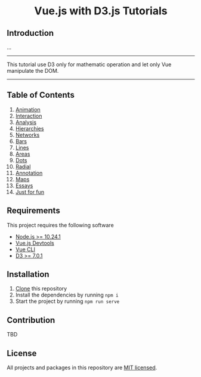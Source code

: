 

<h1 align="center">Vue.js with D3.js Tutorials</h1>

## Introduction

... 

---
This tutorial use D3 only for mathematic operation and let only Vue manipulate the DOM.

---

## Table of Contents

1. [Animation](./src/components/Animation/)
2. [Interaction](./src/components/Interaction/)
3. [Analysis](./src/components/Analysis/)
4. [Hierarchies](./src/components/Hierarchies/)
5. [Networks](./src/components/Networks/)
6. [Bars](./src/components/Bars/)
7. [Lines](./src/components/Lines/)
8. [Areas](./src/components/Areas/)
9. [Dots](./src/components/Dots/)
10. [Radial](./src/components/Radial/)
11. [Annotation](./src/components/Annotation/)
12. [Maps](./src/components/Maps/)
13. [Essays](./src/components/Essays/)
14. [Just for fun](./src/components/JustForFun/)

## Requirements
This project requires the following software

- [Node.js >= 10.24.1](https://nodejs.org/en/)
- [Vue.js Devtools](https://chrome.google.com/webstore/detail/vuejs-devtools/nhdogjmejiglipccpnnnanhbledajbpd/related?hl=ko)
- [Vue CLI](https://cli.vuejs.org/guide/installation.html)
- [D3 >= 7.0.1](https://www.npmjs.com/package/d3)

## Installation

1. [Clone](https://github.com/Seungwoo321/vue-d3-tutorial.git) this repository
2. Install the dependencies by running `npm i`
3. Start the project by running `npm run serve`


## Contribution
TBD


## License

All projects and packages in this repository are [MIT licensed](./LICENSE).
